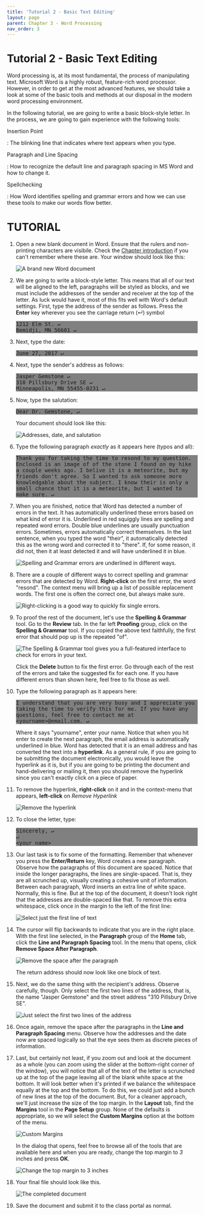 ```yaml
---
title: 'Tutorial 2 - Basic Text Editing'
layout: page
parent: Chapter 3 - Word Processing
nav_order: 3
---
```


# Tutorial 2 - Basic Text Editing

<style>
pre {
    overflow-x: auto;
    white-space: pre-wrap;
    white-space: -moz-pre-wrap;
    white-space: -pre-wrap;
    white-space: -o-pre-wrap;
    word-wrap: break-word;
    background-color: 808080;
}
</style>

Word processing is, at its most fundamental, the process of manipulating
text. Microsoft Word is a highly robust, feature-rich word processor.
However, in order to get at the most advanced features, we should take a
look at some of the basic tools and methods at our disposal in the
modern word processing environment.

In the following tutorial, we are going to write a basic block-style
letter. In the process, we are going to gain experience with the
following tools:

Insertion Point

:   The blinking line that indicates where text appears when you type.

Paragraph and Line Spacing

:   How to recognize the default line and paragraph spacing in MS Word
    and how to change it.

Spellchecking

:   How Word identifies spelling and grammar errors and how we can use
    these tools to make our words flow better.

TUTORIAL
========

1.  Open a new blank document in Word. Ensure that the rulers and
    non-printing characters are visibile. Check the [Chapter
    introduction](word_tour.html) if you can't remember where these are.
    Your window should look like this:

    ![A brand new Word document](images/tutorial2/1.png)

2.  We are going to write a block-style letter. This means that all of
    our text will be aligned to the left, paragraphs will be styled as
    blocks, and we must include the addresses of the sender and receiver
    at the top of the letter. As luck would have it, most of this fits
    well with Word's default settings. First, type the address of the
    sender as follows. Press the **Enter** key wherever you see the
    carriage return (&crarr;) symbol

    <pre>
    1212 Elm St. &crarr;
    Bemidji, MN 56601 &crarr;
    </pre>

3.  Next, type the date:

    <pre>
    June 27, 2017 &crarr;
    </pre>

4.  Next, type the sender's address as follows:

    <pre>
    Jasper Gemstone &crarr;
    310 Pillsbury Drive SE &crarr;
    Minneapolis, MN 55455-0231 &crarr;
    </pre>

5.  Now, type the salutation:

    <pre>
    Dear Dr. Gemstone, &crarr;
    </pre>

    Your document should look like this:

    ![Addresses, date, and
    salutation](images/tutorial2/2.png)

6.  Type the following paragraph *exactly* as it appears here (typos and
    all):

    <pre>
    Thank you for taking the time to resond to my question. Enclosed is an image of of the stone I found on my hike a couple weeks ago. I belive it is a meteorite, but my friends don't agree. So I wanted to ask someone more knowledgable about the subject. I know their is only a small chance that it is a meteorite, but I wanted to make sure. &crarr;
    </pre>

7.  When you are finished, notice that Word has detected a number of
    errors in the text. It has automatically underlined these errors
    based on what kind of error it is. Underlined in red squiggly lines
    are spelling and repeated word errors. Double blue underlines are
    usually punctuation errors. Sometimes, errors automatically
    correct themselves. In the last sentence, when you typed the word
    "their", it automatically detected this as the wrong word and
    corrected it to "there". If, for some reason, it did not, then it at
    least detected it and will have underlined it in blue.

    ![Spelling and Grammar errors are underlined in
    different ways.](images/tutorial2/3.png)

8.  There are a couple of different ways to correct spelling and grammar
    errors that are detected by Word. **Right-click** on the first
    error, the word "resond". The context menu will bring up a list of
    possible replacement words. The first one is often the correct one,
    but always make sure.

    ![Right-clicking is a good way to quickly fix
    single errors.](images/tutorial2/4.png)

9.  To proof the rest of the document, let's use the **Spelling &
    Grammar** tool. Go to the **Review** tab. In the far left
    **Proofing** group, click on the **Spelling & Grammar** tool. If you
    copied the above text faithfully, the first error that should pop up
    is the repeated "of".

    ![The Spelling & Grammar tool gives you a full-featured interface to
    check for errors in
    your text.](images/tutorial2/5.png)

    Click the **Delete** button to fix the first error. Go through each
    of the rest of the errors and take the suggested fix for each one.
    If you have different errors than shown here, feel free to fix those
    as well.

10. Type the following paragraph as it appears here:

    <pre>
    I understand that you are very busy and I appreciate you taking the time to verify this for me. If you have any questions, feel free to contact me at &lt;yourname&gt;@email.com. &crarr;
    </pre>

    Where it says "yourname", enter your name. Notice that when you hit
    enter to create the next paragraph, the email address is
    automatically underlined in blue. Word has detected that it is an
    email address and has converted the text into a **hyperlink**. As a
    general rule, if you are going to be submitting the document
    electronically, you would leave the hyperlink as it is, but if you
    are going to be printing the document and hand-delivering or mailing
    it, then you should remove the hyperlink since you can't exactly
    click on a piece of paper.

11. To remove the hyperlink, **right-click** on it and in the
    context-menu that appears, **left-click** on *Remove Hyperlink*

    ![Remove the hyperlink](images/tutorial2/6.png)

12. To close the letter, type:

    <pre>
    Sincerely, &crarr;
    &crarr;
    &lt;your name&gt;
    </pre>

13. Our last task is to fix some of the formatting. Remember that
    whenever you press the **Enter/Return** key, Word creates a
    new paragraph. Observe how the paragraphs of this document
    are spaced. Notice that inside the longer paragraphs, the lines
    are single-spaced. That is, they are all scrunched up, visually
    creating a cohesive unit of information. Between each paragraph,
    Word inserts an extra line of white space. Normally, this is fine.
    But at the top of the document, it doesn't look right that the
    addresses are double-spaced like that. To remove this extra
    whitespace, click once in the margin to the left of the first line:

    ![Select just the first line of
    text](images/tutorial2/7.png)

14. The cursor will flip backwards to indicate that you are in the
    right place. With the first line selected, in the **Paragraph**
    group of the **Home** tab, click the **Line and Paragraph
    Spacing** tool. In the menu that opens, click **Remove Space After
    Paragraph**.

    ![Remove the space after the paragraph](images/tutorial2/8.png)

    The return address should now look like one block of text.

15. Next, we do the same thing with the recipient's address. Observe
    carefully, though. Only select the first two lines of the address,
    that is, the name "Jasper Gemstone" and the street address "310
    Pillsbury Drive SE".

    ![Just select the first two lines of the
    address](images/tutorial2/9.png)

16. Once again, remove the space after the paragraphs in the **Line and
    Paragraph Spacing** menu. Observe how the addresses and the date now
    are spaced logically so that the eye sees them as discrete pieces
    of information.
17. Last, but certainly not least, if you zoom out and look at the
    document as a whole (you can zoom using the slider at the
    bottom-right corner of the window), you will notice that all of the
    text of the letter is scrunched up at the top of the page leaving
    all of the blank white space at the bottom. It will look better when
    it's printed if we balance the whitespace equally at the top and
    the bottom. To do this, we could just add a bunch of new lines at
    the top of the document. But, for a cleaner approach, we'll just
    increase the size of the top margin. In the **Layout** tab, find the
    **Margins** tool in the **Page Setup** group. None of the defaults
    is appropriate, so we will select the **Custom Margins** option at
    the bottom of the menu.

    ![Custom Margins](images/tutorial2/11.png)

    In the dialog that opens, feel free to browse all of the tools that
    are available here and when you are ready, change the top margin to
    *3* inches and press **OK**.

    ![Change the top margin to 3
    inches](images/tutorial2/12.png)

18. Your final file should look like this.

    ![The completed document](images/tutorial2/10.png)

19. Save the document and submit it to the class portal as normal.

